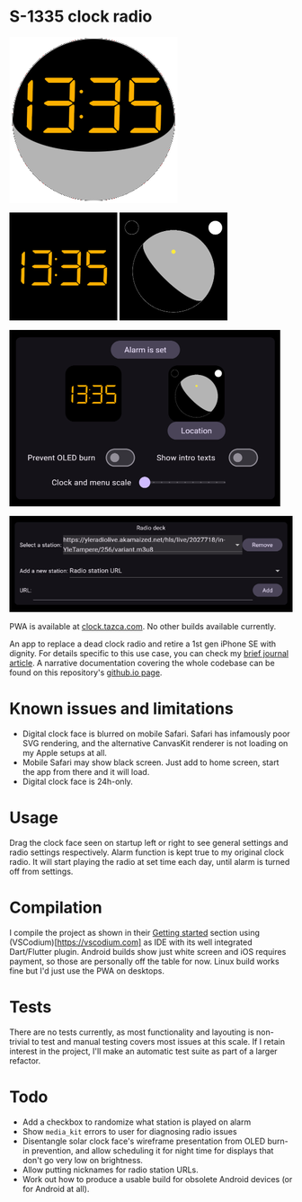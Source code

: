# S-1335 clock radio

![app logo](./.github/logo.png)

![digital clock face](./assets/images/ledclock.png) ![solar clock face](./assets/images/solarclock.png)

![settings view](./.github/settings.png)

![radio view](./.github/radio.png)

PWA is available at [clock.tazca.com](https://clock.tazca.com). No other builds available currently.

An app to replace a dead clock radio and retire a 1st gen iPhone SE with dignity. For details specific to this use case, you can check my [brief journal article](https://tazca.com/journal/2024-07-flutter.html#orgcc9dcc2). A narrative documentation covering the whole codebase can be found on this repository's [github.io page](https://tazca.github.io/clockradio).

# Known issues and limitations

- Digital clock face is blurred on mobile Safari. Safari has infamously poor SVG rendering, and the alternative CanvasKit renderer is not loading on my Apple setups at all.
- Mobile Safari may show black screen. Just add to home screen, start the app from there and it will load.
- Digital clock face is 24h-only.

# Usage

Drag the clock face seen on startup left or right to see general settings and radio settings respectively. Alarm function is kept true to my original clock radio. It will start playing the radio at set time each day, until alarm is turned off from settings.

# Compilation

I compile the project as shown in their [Getting started](https://docs.flutter.dev/get-started/install) section using (VSCodium)[https://vscodium.com] as IDE with its well integrated Dart/Flutter plugin. Android builds show just white screen and iOS requires payment, so those are personally off the table for now. Linux build works fine but I'd just use the PWA on desktops.

# Tests

There are no tests currently, as most functionality and layouting is non-trivial to test and manual testing covers most issues at this scale. If I retain interest in the project, I'll make an automatic test suite as part of a larger refactor.

# Todo

- Add a checkbox to randomize what station is played on alarm
- Show `media_kit` errors to user for diagnosing radio issues
- Disentangle solar clock face's wireframe presentation from OLED burn-in prevention, and allow scheduling it for night time for displays that don't go very low on brightness.
- Allow putting nicknames for radio station URLs.
- Work out how to produce a usable build for obsolete Android devices (or for Android at all).
